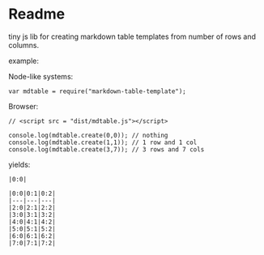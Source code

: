 # Readme

tiny js lib for creating markdown table templates from number of rows and columns.

example: 

Node-like systems: 

    var mdtable = require("markdown-table-template");

Browser: 

    // <script src = "dist/mdtable.js"></script>

    console.log(mdtable.create(0,0)); // nothing
    console.log(mdtable.create(1,1)); // 1 row and 1 col
    console.log(mdtable.create(3,7)); // 3 rows and 7 cols

yields: 

    |0:0|

    |0:0|0:1|0:2|
    |---|---|---|
    |2:0|2:1|2:2|
    |3:0|3:1|3:2|
    |4:0|4:1|4:2|
    |5:0|5:1|5:2|
    |6:0|6:1|6:2|
    |7:0|7:1|7:2|
